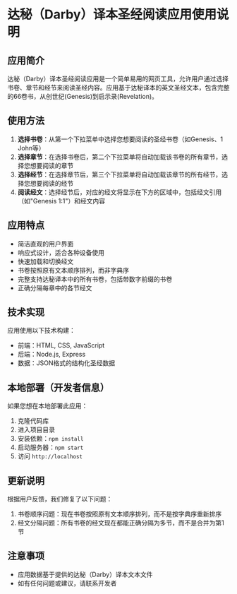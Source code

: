 # 达秘（Darby）译本圣经阅读应用使用说明

## 应用简介

达秘（Darby）译本圣经阅读应用是一个简单易用的网页工具，允许用户通过选择书卷、章节和经节来阅读圣经内容。应用基于达秘译本的英文圣经文本，包含完整的66卷书，从创世纪(Genesis)到启示录(Revelation)。

## 使用方法

1. **选择书卷**：从第一个下拉菜单中选择您想要阅读的圣经书卷（如Genesis、1 John等）
2. **选择章节**：在选择书卷后，第二个下拉菜单将自动加载该书卷的所有章节，选择您想要阅读的章节
3. **选择经节**：在选择章节后，第三个下拉菜单将自动加载该章节的所有经节，选择您想要阅读的经节
4. **阅读经文**：选择经节后，对应的经文将显示在下方的区域中，包括经文引用（如"Genesis 1:1"）和经文内容

## 应用特点

- 简洁直观的用户界面
- 响应式设计，适合各种设备使用
- 快速加载和切换经文
- 书卷按照原有文本顺序排列，而非字典序
- 完整支持达秘译本中的所有书卷，包括带数字前缀的书卷
- 正确分隔每章中的各节经文

## 技术实现

应用使用以下技术构建：
- 前端：HTML, CSS, JavaScript
- 后端：Node.js, Express
- 数据：JSON格式的结构化圣经数据

## 本地部署（开发者信息）

如果您想在本地部署此应用：

1. 克隆代码库
2. 进入项目目录
3. 安装依赖：`npm install`
4. 启动服务器：`npm start`
5. 访问 `http://localhost`

## 更新说明

根据用户反馈，我们修复了以下问题：
1. 书卷顺序问题：现在书卷按照原有文本顺序排列，而不是按字典序重新排序
2. 经文分隔问题：所有书卷的经文现在都能正确分隔为多节，而不是合并为第1节

## 注意事项

- 应用数据基于提供的达秘（Darby）译本文本文件
- 如有任何问题或建议，请联系开发者
